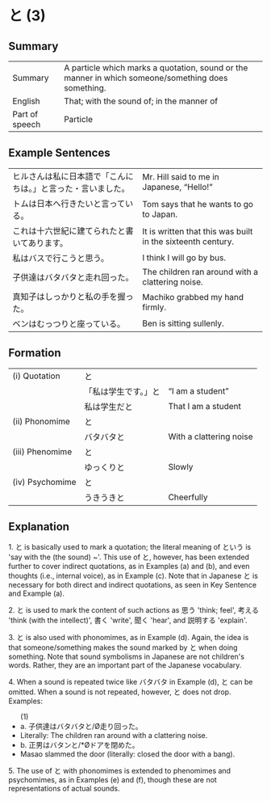 # と (3)

## Summary

<table><tr>   <td>Summary</td>   <td>A particle which marks a quotation, sound or the manner in which someone/something does something.</td></tr><tr>   <td>English</td>   <td>That; with the sound of; in the manner of</td></tr><tr>   <td>Part of speech</td>   <td>Particle</td></tr></table>

## Example Sentences

<table><tr>   <td>ヒルさんは私に日本語で「こんにちは。」と言った・言いました。</td>   <td>Mr. Hill said to me in Japanese, “Hello!”</td></tr><tr>   <td>トムは日本へ行きたいと言っている。</td>   <td>Tom says that he wants to go to Japan.</td></tr><tr>   <td>これは十六世紀に建てられたと書いてあります。</td>   <td>It is written that this was built in the sixteenth century.</td></tr><tr>   <td>私はバスで行こうと思う。</td>   <td>I think I will go by bus.</td></tr><tr>   <td>子供達はバタバタと走れ回った。</td>   <td>The children ran around with a clattering noise.</td></tr><tr>   <td>真知子はしっかりと私の手を握った。</td>   <td>Machiko grabbed my hand firmly.</td></tr><tr>   <td>ベンはむっつりと座っている。</td>   <td>Ben is sitting sullenly.</td></tr></table>

## Formation

<table class="table"> <tbody><tr class="tr head"> <td class="td"><span class="numbers">(i)</span> <span> <span class="bold">Quotation</span></span></td> <td class="td"><span class="concept">と</span> </td> <td class="td"><span>&nbsp;</span></td> </tr> <tr class="tr"> <td class="td"><span>&nbsp;</span></td> <td class="td"><span>「私は学生です。」<span class="concept">と</span></span> </td> <td class="td"><span>“I am a student”</span></td> </tr> <tr class="tr"> <td class="td"><span>&nbsp;</span></td> <td class="td"><span>私は学生<span class="concept">だと</span></span> </td> <td class="td"><span>That I am a student</span></td> </tr> <tr class="tr head"> <td class="td"><span class="numbers">(ii)</span> <span> <span class="bold">Phonomime</span></span></td> <td class="td"><span class="concept">と</span> </td> <td class="td"><span>&nbsp;</span></td> </tr> <tr class="tr"> <td class="td"><span>&nbsp;</span></td> <td class="td"><span>バタバタ<span class="concept">と</span></span> </td> <td class="td"><span>With a clattering noise</span></td> </tr> <tr class="tr head"> <td class="td"><span class="numbers">(iii)</span> <span> <span class="bold">Phenomime</span></span></td> <td class="td"><span class="concept">と</span> </td> <td class="td"><span>&nbsp;</span></td> </tr> <tr class="tr"> <td class="td"><span>&nbsp;</span></td> <td class="td"><span>ゆっくり<span class="concept">と</span></span> </td> <td class="td"><span>Slowly</span></td> </tr> <tr class="tr head"> <td class="td"><span class="numbers">(iv)</span> <span> <span class="bold">Psychomime</span></span></td> <td class="td"><span class="concept">と</span> </td> <td class="td"><span>&nbsp;</span></td> </tr> <tr class="tr"> <td class="td"><span>&nbsp;</span></td> <td class="td"><span>うきうき<span class="concept">と</span></span> </td> <td class="td"><span>Cheerfully</span></td> </tr></tbody></table>

## Explanation

<p>1. <span class="cloze">と</span> is basically used to mark a quotation; the literal meaning of <span class="cloze">と</span>いう is 'say with the (the sound) ~'. This use of <span class="cloze">と</span>, however, has been extended further to cover indirect quotations, as in Examples (a) and (b), and even thoughts (i.e., internal voice), as in Example (c). Note that in Japanese <span class="cloze">と</span> is necessary for both direct and indirect quotations, as seen in Key Sentence and Example (a).<p>  <p>2. <span class="cloze">と</span> is used to mark the content of such actions as 思う 'think; feel', 考える 'think (with the intellect)', 書く 'write', 聞く 'hear', and 説明する 'explain'.<p>  <p>3. <span class="cloze">と</span> is also used with phonomimes, as in Example (d). Again, the idea is that someone/something makes the sound marked by <span class="cloze">と</span> when doing something. Note that sound symbolisms in Japanese are not children's words. Rather, they are an important part of the Japanese vocabulary.<p>  <p>4. When a sound is repeated twice like バタバタ in Example (d), <span class="cloze">と</span> can be omitted. When a sound is not repeated, however, <span class="cloze">と</span> does not drop. Examples:<p>  <ul>(1) <li>a. 子供達はバタバタ<span class="cloze">と</span>/Ø走り回った。</li> <li>Literally: The children ran around with a clattering noise.</li> <div class="divide"></div> <li>b. 正男はバタン<span class="cloze">と</span>/*Øドアを閉めた。</li> <li>Masao slammed the door (literally: closed the door with a bang).</li> </ul>  <p>5. The use of <span class="cloze">と</span> with phonomimes is extended to phenomimes and psychomimes, as in Examples (e) and (f), though these are not representations of actual sounds.<p>

